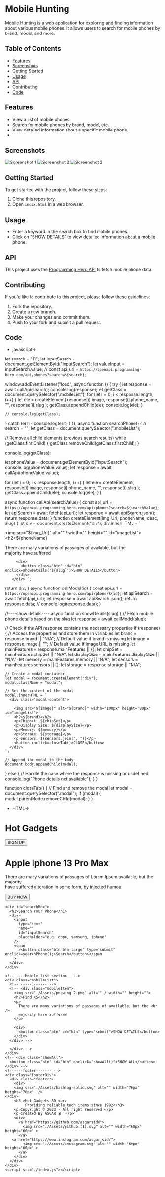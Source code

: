 # Mobile Hunting

Mobile Hunting is a web application for exploring and finding information about various mobile phones. It allows users to search for mobile phones by brand, model, and more.

## Table of Contents

- [Features](#features)
- [Screenshots](#screenshots)
- [Getting Started](#getting-started)
- [Usage](#usage)
- [API](#api)
- [Contributing](#contributing)
- [Code](#Code)

## Features

- View a list of mobile phones.
- Search for mobile phones by brand, model, etc.
- View detailed information about a specific mobile phone.
- 

## Screenshots

![Screenshot 1](./Assets/screenshot1.png)
![Screenshot 2](./Assets/screenshot2.png)
![Screenshot 2](./Assets/screenshot3.png)

## Getting Started

To get started with the project, follow these steps:

1. Clone this repository.
2. Open `index.html` in a web browser.

## Usage

- Enter a keyword in the search box to find mobile phones.
- Click on "SHOW DETAILS" to view detailed information about a mobile phone.

## API

This project uses the [Programming Hero API](https://openapi.programming-hero.com/api/phones) to fetch mobile phone data.

## Contributing

If you'd like to contribute to this project, please follow these guidelines:

1. Fork the repository.
2. Create a new branch.
3. Make your changes and commit them.
4. Push to your fork and submit a pull request.

## Code

- javascript->

let search = "11";
let inputSearch = document.getElementById("inputSearch");
let valueInput = inputSearch.value;
// const api_url = `https://openapi.programming-hero.com/api/phones?search=${search}`;

window.addEventListener("load", async function () {
  try {
    let response = await callApi(search);
    console.log(response);
    let getClass = document.querySelector(".mobileList");
    for (let i = 0; i < response.length; i++) {
      let ele = createElement(
        response[i].image,
        response[i].phone_name,
        "",
        response[i].slug
      );
      getClass.appendChild(ele);
      console.log(ele);
    }

    // console.log(getClass);
  } catch (err) {
    console.log(err);
  }
});
async function searchPhone() {
  // search = "";
  let getClass = document.querySelector(".mobileList");

  // Remove all child elements (previous search results)
  while (getClass.firstChild) {
    getClass.removeChild(getClass.firstChild);
  }

  console.log(getClass);

  let phoneValue = document.getElementById("inputSearch");
  console.log(phoneValue.value);
  let response = await callApi(phoneValue.value);

  for (let i = 0; i < response.length; i++) {
    let ele = createElement(
      response[i].image,
      response[i].phone_name,
      "",
      response[i].slug
    );
    getClass.appendChild(ele);
    console.log(ele);
  }
}

async function callApi(searchValue) {
  const api_url = `https://openapi.programming-hero.com/api/phones?search=${searchValue}`;
  let apiSearch = await fetch(api_url);
  let response = await apiSearch.json();
  return response.data;
}
function createElement(img_Url, phoneName, desc, slug) {
  let div = document.createElement("div");
  div.innerHTML = `
         <div class="mobileItem">
         <img src="${img_Url}" alt="" / width="" height="" id="imageList">
         <h2>${phoneName}</h2>
         <p>
           There are many variations of passages of available, but the <br />
           majority have suffered
         </p>
 
         <div>
           <button class="btn" id="btn" onclick=showDetails('${slug}')>SHOW DETAILS</button>
         </div>
       </div> `;

  return div;
}
async function callModel(id) {
  const api_url = ` https://openapi.programming-hero.com/api/phone/${id}`;
  let apiSearch = await fetch(api_url);
  let response = await apiSearch.json();
  return response.data;
  // console.log(response.data);
}

//----show details----
async function showDetails(slug) {
  // Fetch mobile phone details based on the slug
  let response = await callModel(slug);

  // Check if the API response contains the necessary properties
  if (response) {
    // Access the properties and store them in variables
    let brand = response.brand || "N/A"; // Default value if brand is missing
    let image = response.image || ""; // Default value if image URL is missing
    let mainFeatures = response.mainFeatures || {};
    let chipSet = mainFeatures.chipSet || "N/A";
    let displaySize = mainFeatures.displaySize || "N/A";
    let memory = mainFeatures.memory || "N/A";
    let sensors = mainFeatures.sensors || [];
    let storage = response.storage || "N/A";

    // Create a modal container
    let modal = document.createElement("div");
    modal.className = "modal";

    // Set the content of the modal
    modal.innerHTML = `
      <div class="modal-content">
      
        <img src="${image}" alt="${brand}" width="100px" height="80px" id="imageList">
        <h2>${brand}</h2>
        <p>Chipset: ${chipSet}</p>
        <p>Display Size: ${displaySize}</p>
        <p>Memory: ${memory}</p>
        <p>Storage: ${storage}</p>
        <p>Sensors: ${sensors.join(", ")}</p>
        <button onclick=closeTab()>CLOSE</button>
      </div>
    `;

    // Append the modal to the body
    document.body.appendChild(modal);
  } else {
    // Handle the case where the response is missing or undefined
    console.log("Phone details not available");
  }
}

function closeTab() {
  // Find and remove the modal
  let modal = document.querySelector(".modal");
  if (modal) {
    modal.parentNode.removeChild(modal);
  }
}

- HTML->

<!DOCTYPE html>
<html lang="en">
  <head>
    <meta charset="UTF-8" />
    <meta name="viewport" content="width=device-width, initial-scale=1.0" />
    <title>Mobile Hunting</title>
    <link rel="stylesheet" href="style.css" />
  </head>
  <body>
    <!-- ------navBar------- -->
    <div class="navBar">
      <div id="navText">
        <h1>Hot Gadgets</h1>
      </div>
      <div>
        <button class="btn btn-large">SIGN UP</button>
      </div>
    </div>
    <!-------Second Div--------->
    <div class="phoneTrend">
      <div>
        <h1>Apple Iphone 13 Pro Max</h1>
        <p>
          There are many variations of passages of Lorem Ipsum available, but
          the majority <br />
          have suffered alteration in some form, by injected humou.
        </p>
        <div class="centerItem">
          <button class="btn btn-large" class="centerItem">BUY NOW</button>
        </div>
      </div>
    </div>
    <!-- ------PhoneADD-Apple----- -->
    <div class="image-grid">
      <div id="imagePadding">
        <img src="./Assets/pngwing 2.png" alt="" />
      </div>
      <div>
        <img src="./Assets/pngwing 1.png" alt="" />
      </div>
      <div id="imagePadding">
        <img src="./Assets/pngwing 2.png" alt="" />
      </div>
    </div>
    <!-- -----phoneSearch---- -->

    <div id="searchBox">
      <h1>Search Your Phone</h1>
      <div>
        <input
          type="text"
          name=""
          id="inputSearch"
          placeholder="e.g. oppo, samsung, iphone"
        />
        <span
          ><button class="btn btn-large" type="submit" onclick=searchPhone();>Search</button></span
        >
      </div>
    </div>

    <!-- ----Mobile list section__ -->
    <div class="mobileList">
      <!-- -----1------ -->
      <!-- <div class="mobileItem">
        <img src="./Assets/pngwing 2.png" alt="" / width="" height="">
        <h2>Find X5</h2>
        <p>
          There are many variations of passages of available, but the <br />
          majority have suffered
        </p>

        <div>
          <button class="btn" id="btn" type="submit">SHOW DETAILS</button>
        </div>
      </div> -->
     
      </div> -->
    </div>
    <!-- <div class="showAll">
      <button class="btn" id="btn" onclick="showAll()">SHOW ALL</button>
    </div> -->
    <!------footer------- -->
    <div class="FooterDiv">
      <div class="footer">
        <div>
        <img src="./Assets/hashtag-solid.svg" alt="" width="70px" height="70px"  />
    </div>
        <h3 >Hot Gadgets BD <br>
             Providing reliable tech items since 1992</h3>
        <p>Copyright © 2023 - All right reserved </p>
        <p>Created By ASGAR 🍀  </p>
        <div>
          <a href="https://github.com/asgarsidd">
            <img src="./Assets/github (1).svg" alt="" width="60px" height="60px" >
          </a>
       <a href="https://www.instagram.com/asgar_sid/">
            <img src="./Assets/instagram.svg" alt="" width="60px" height="60px" >
          </a>
        </div>
      </div>
    </div>
    <script src="./index.js"></script>
  </body>
</html>

